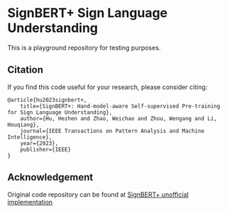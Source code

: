 # SignBERT+ Sign Language Understanding

This is a playground repository for testing purposes.


## Citation
If you find this code useful for your research, please consider citing:

    @article{hu2023signbert+,
        title={SignBERT+: Hand-model-aware Self-supervised Pre-training for Sign Language Understanding},
        author={Hu, Hezhen and Zhao, Weichao and Zhou, Wengang and Li, Houqiang},
        journal={IEEE Transactions on Pattern Analysis and Machine Intelligence},
        year={2023},
        publisher={IEEE}
    }

## Acknowledgement

Original code repository can be found at [SignBERT+ unofficial implementation](https://github.com/joshuasv/signbert_unofficial)